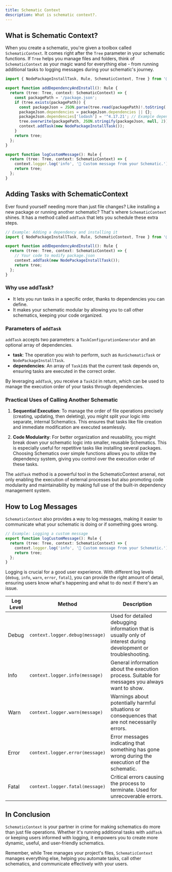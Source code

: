 ```yaml
---
title: Schematic Context
description: What is schematic context?.
---
```


## What is Schematic Context?

When you create a schematic, you're given a toolbox called `SchematicContext`. It comes right after the `Tree` parameter in your schematic functions. If `Tree` helps you manage files and folders, think of `SchematicContext` as your magic wand for everything else - from running additional tasks to logging messages during your schematic's journey.

```typescript title="Adding Tasks"
import { NodePackageInstallTask, Rule, SchematicContext, Tree } from '@angular-devkit/schematics';

export function addDependencyAndInstall(): Rule {
  return (tree: Tree, context: SchematicContext) => {
    const packagePath = '/package.json';
    if (tree.exists(packagePath)) {
      const packageJson = JSON.parse(tree.read(packagePath)!.toString('utf-8'));
      packageJson.dependencies = packageJson.dependencies || {};
      packageJson.dependencies['lodash'] = '^4.17.21'; // Example dependency
      tree.overwrite(packagePath, JSON.stringify(packageJson, null, 2));
      context.addTask(new NodePackageInstallTask());
    }
    return tree;
  };
}

```

```typescript title="Logging"
export function logCustomMessage(): Rule {
  return (tree: Tree, context: SchematicContext) => {
    context.logger.log('info', '🔔 Custom message from your Schematic.');
    return tree;
  };
}
```

## Adding Tasks with SchematicContext

Ever found yourself needing more than just file changes? Like installing a new package or running another schematic? That's where `SchematicContext` shines. It has a method called `addTask` that lets you schedule these extra steps.

```typescript
// Example: Adding a dependency and installing it
import { NodePackageInstallTask, Rule, SchematicContext, Tree } from '@angular-devkit/schematics';

export function addDependencyAndInstall(): Rule {
  return (tree: Tree, context: SchematicContext) => {
    // Your code to modify package.json
    context.addTask(new NodePackageInstallTask());
    return tree;
  };
}
```

### Why use addTask?

- It lets you run tasks in a specific order, thanks to dependencies you can define.
- It makes your schematic modular by allowing you to call other schematics, keeping your code organized.

### Parameters of `addTask`

`addTask` accepts two parameters: a `TaskConfigurationGenerator` and an optional array of dependencies.

- **task**: The operation you wish to perform, such as `RunSchematicTask` or `NodePackageInstallTask`.
- **dependencies**: An array of `TaskId`s that the current task depends on, ensuring tasks are executed in the correct order.

By leveraging `addTask`, you receive a `TaskId` in return, which can be used to manage the execution order of your tasks through dependencies.

### Practical Uses of Calling Another Schematic

1. **Sequential Execution**: To manage the order of file operations precisely (creating, updating, then deleting), you might split your logic into separate, internal Schematics. This ensures that tasks like file creation and immediate modification are executed seamlessly.

2. **Code Modularity**: For better organization and reusability, you might break down your schematic logic into smaller, reusable Schematics. This is especially useful for repetitive tasks like installing several packages. Choosing Schematics over simple functions allows you to utilize the dependency system, giving you control over the execution order of these tasks.

The `addTask` method is a powerful tool in the SchematicContext arsenal, not only enabling the execution of external processes but also promoting code modularity and maintainability by making full use of the built-in dependency management system.

## How to Log Messages

`SchematicContext` also provides a way to log messages, making it easier to communicate what your schematic is doing or if something goes wrong.

```typescript
// Example: Logging a custom message
export function logCustomMessage(): Rule {
  return (tree: Tree, context: SchematicContext) => {
    context.logger.log('info', '🔔 Custom message from your Schematic.');
    return tree;
  };
}
```

Logging is crucial for a good user experience. With different log levels (`debug`, `info`, `warn`, `error`, `fatal`), you can provide the right amount of detail, ensuring users know what's happening and what to do next if there's an issue.

| Log Level | Method                          | Description                                                                                                     |
| --------- | ------------------------------- | --------------------------------------------------------------------------------------------------------------- |
| Debug     | `context.logger.debug(message)` | Used for detailed debugging information that is usually only of interest during development or troubleshooting. |
| Info      | `context.logger.info(message)`  | General information about the execution process. Suitable for messages you always want to show.                 |
| Warn      | `context.logger.warn(message)`  | Warnings about potentially harmful situations or consequences that are not necessarily errors.                  |
| Error     | `context.logger.error(message)` | Error messages indicating that something has gone wrong during the execution of the schematic.                  |
| Fatal     | `context.logger.fatal(message)` | Critical errors causing the process to terminate. Used for unrecoverable errors.                                |

## In Conclusion

`SchematicContext` is your partner in crime for making schematics do more than just file operations. Whether it's running additional tasks with `addTask` or keeping users informed with logging, it empowers you to create more dynamic, useful, and user-friendly schematics.

Remember, while Tree manages your project's files, `SchematicContext` manages everything else, helping you automate tasks, call other schematics, and communicate effectively with your users.
